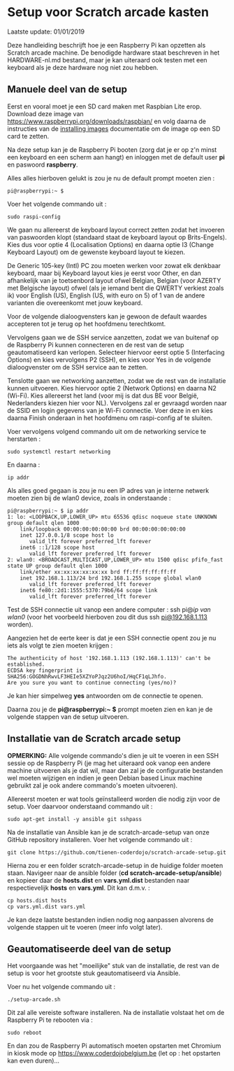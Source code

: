 # Setup voor Scratch arcade kasten

Laatste update: 01/01/2019

Deze handleiding beschrijft hoe je een Raspberry Pi kan opzetten als Scratch
arcade machine. De benodigde hardware staat beschreven in het HARDWARE-nl.md
bestand, maar je kan uiteraard ook testen met een keyboard als je deze hardware
nog niet zou hebben.

## Manuele deel van de setup

Eerst en vooral moet je een SD card maken met Raspbian Lite erop. Download deze
image van https://www.raspberrypi.org/downloads/raspbian/ en volg daarna de
instructies van de [installing images](https://www.raspberrypi.org/documentation/installation/installing-images/README.md)
documentatie om de image op een SD card te zetten.

Na deze setup kan je de Raspberry Pi booten (zorg dat je er op z'n minst een
keyboard en een scherm aan hangt) en inloggen met de default user **pi** en
paswoord **raspberry**.

Alles alles hierboven gelukt is zou je nu de default prompt moeten zien :
```
pi@raspberrypi:~ $
```

Voer het volgende commando uit :
```
sudo raspi-config
```

We gaan nu allereerst de keyboard layout correct zetten zodat het invoeren van
paswoorden klopt (standaard staat de keyboard layout op Brits-Engels). Kies dus
voor optie 4 (Localisation Options) en daarna optie I3 (Change Keyboard Layout)
om de gewenste keyboard layout te kiezen.

De Generic 105-key (Intl) PC zou moeten werken voor zowat elk denkbaar keyboard,
maar bij Keyboard layout kies je eerst voor Other, en dan afhankelijk van je
toetsenbord layout ofwel Belgian, Belgian (voor AZERTY met Belgische layout)
ofwel (als je iemand bent die QWERTY verkiest zoals ik) voor English (US),
English (US, with euro on 5) of 1 van de andere varianten die overeenkomt met
jouw keyboard.

Voor de volgende dialoogvensters kan je gewoon de default waardes accepteren tot
je terug op het hoofdmenu terechtkomt.

Vervolgens gaan we de SSH service aanzetten, zodat we van buitenaf op de
Raspberry Pi kunnen connecteren en de rest van de setup geautomatiseerd kan
verlopen. Selecteer hiervoor eerst optie 5 (Interfacing Options) en kies
vervolgens P2 (SSH), en kies voor Yes in de volgende dialoogvenster om de SSH
service aan te zetten.

Tenslotte gaan we networking aanzetten, zodat we de rest van de installatie
kunnen uitvoeren. Kies hiervoor optie 2 (Network Options) en daarna N2 (Wi-Fi).
Kies allereerst het land (voor mij is dat dus BE voor België, Nederlanders kiezen
hier voor NL). Vervolgens zal er gevraagd worden naar de SSID en login gegevens
van je Wi-Fi connectie. Voer deze in en kies daarna Finish onderaan in het
hoofdmenu om raspi-config af te sluiten.

Voer vervolgens volgend commando uit om de networking service te herstarten :
```
sudo systemctl restart networking
```

En daarna :
```
ip addr
```

Als alles goed gegaan is zou je nu een IP adres van je interne netwerk moeten
zien bij de wlan0 device, zoals in onderstaande :

```
pi@raspberrypi:~ $ ip addr
1: lo: <LOOPBACK,UP,LOWER_UP> mtu 65536 qdisc noqueue state UNKNOWN group default qlen 1000
    link/loopback 00:00:00:00:00:00 brd 00:00:00:00:00:00
    inet 127.0.0.1/8 scope host lo
       valid_lft forever preferred_lft forever
    inet6 ::1/128 scope host
       valid_lft forever preferred_lft forever
2: wlan0: <BROADCAST,MULTICAST,UP,LOWER_UP> mtu 1500 qdisc pfifo_fast state UP group default qlen 1000
    link/ether xx:xx:xx:xx:xx:xx brd ff:ff:ff:ff:ff:ff
    inet 192.168.1.113/24 brd 192.168.1.255 scope global wlan0
       valid_lft forever preferred_lft forever
    inet6 fe80::2d1:1555:5370:79b6/64 scope link
       valid_lft forever preferred_lft forever
```

Test de SSH connectie uit vanop een andere computer :
ssh pi@*ip van wlan0* (voor het voorbeeld hierboven zou dit dus
ssh pi@192.168.1.113 worden).

Aangezien het de eerte keer is dat je een SSH connectie opent zou je nu iets als
volgt te zien moeten krijgen :
```
The authenticity of host '192.168.1.113 (192.168.1.113)' can't be established.
ECDSA key fingerprint is SHA256:GOGDNhRwvLF3HEIe5XZYoPJqz2U6hoI/HqCF1qLJhfo.
Are you sure you want to continue connecting (yes/no)?
```
Je kan hier simpelweg **yes** antwoorden om de connectie te openen.

Daarna zou je de **pi@raspberrypi:~ $** prompt moeten zien en kan je de volgende
stappen van de setup uitvoeren.

## Installatie van de Scratch arcade setup

**OPMERKING:** Alle volgende commando's dien je uit te voeren in een SSH sessie op
de Raspberry Pi (je mag het uiteraard ook vanop een andere machine uitvoeren als
je dat wil, maar dan zal je de configuratie bestanden wel moeten wijzigen en
indien je geen Debian based Linux machine gebruikt zal je ook andere commando's
moeten uitvoeren).

Allereerst moeten er wat tools geïnstalleerd worden die nodig zijn voor de setup.
Voer daarvoor onderstaand commando uit :
```
sudo apt-get install -y ansible git sshpass
```

Na de installatie van Ansible kan je de scratch-arcade-setup van onze GitHub
repository installeren. Voer het volgende commando uit :
```
git clone https://github.com/tienen-coderdojo/scratch-arcade-setup.git
```

Hierna zou er een folder scratch-arcade-setup in de huidige folder moeten staan.
Navigeer naar de ansible folder (**cd scratch-arcade-setup/ansible**) en kopieer
daar de **hosts.dist** en **vars.yml.dist** bestanden naar respectievelijk
**hosts** en **vars.yml**. Dit kan d.m.v. :
```
cp hosts.dist hosts
cp vars.yml.dist vars.yml
```

Je kan deze laatste bestanden indien nodig nog aanpassen alvorens de volgende
stappen uit te voeren (meer info volgt later).

## Geautomatiseerde deel van de setup

Het voorgaande was het "moeilijke" stuk van de installatie, de rest van de setup
is voor het grootste stuk geautomatiseerd via Ansible.

Voer nu het volgende commando uit :
```
./setup-arcade.sh
```

Dit zal alle vereiste software installeren. Na de installatie volstaat het om de
Raspberry Pi te rebooten via :
```
sudo reboot
```

En dan zou de Raspberry Pi automatisch moeten opstarten met Chromium in kiosk
mode op https://www.coderdojobelgium.be (let op : het opstarten kan even duren)...
